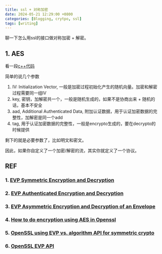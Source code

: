 ```yaml
---
title: ssl + 对称加密
date: 2024-05-21 12:29:00 +0800
categories: [Blogging, crytpo, ssl]
tags: [writing]
---
```


聊一下怎么用ssl的接口做对称加密 + 解密。

## 1. AES

看一段[c++代码](https://github.com/Simonhancrew/recipes/blob/master/crypto/sample/aes_crypto.cpp)

简单的说几个参数

1. IV: Initialization Vector, 一般是加密过程初始化产生的随机向量。加密和解密过程需要同一组IV
2. key, 密钥，加解密共一个，一般是随机生成的，如果不是协商出来 + 随机的话，基本不安全
3. aad, Additional Authenticated Data, 附加认证数据，用于认证加密数据的完整性，加解密是同一个add
4. tag, 用于认证加密数据的完整性，一般是encrypto生成的，要在decrypto的时候提供

剩下的就是必要参数了，比如明文和密文。

因此，如果你自定义了一个加密/解密的流，其实你就定义了一个协议。
  
## REF

### 1. [EVP Symmetric Encryption and Decryption](https://wiki.openssl.org/index.php/EVP_Symmetric_Encryption_and_Decryption)

### 2. [EVP Authenticated Encryption and Decryption](https://wiki.openssl.org/index.php/EVP_Authenticated_Encryption_and_Decryption) 

### 3. [EVP Asymmetric Encryption and Decryption of an Envelope](https://wiki.openssl.org/index.php/EVP_Asymmetric_Encryption_and_Decryption_of_an_Envelope)

### 4. [How to do encryption using AES in Openssl](https://stackoverflow.com/questions/9889492/how-to-do-encryption-using-aes-in-openssl)

### 5. [OpenSSL using EVP vs. algorithm API for symmetric crypto](https://stackoverflow.com/questions/10366950/openssl-using-evp-vs-algorithm-api-for-symmetric-crypto)

### 6. [OpenSSL EVP API](https://wiki.openssl.org/index.php/EVP)
